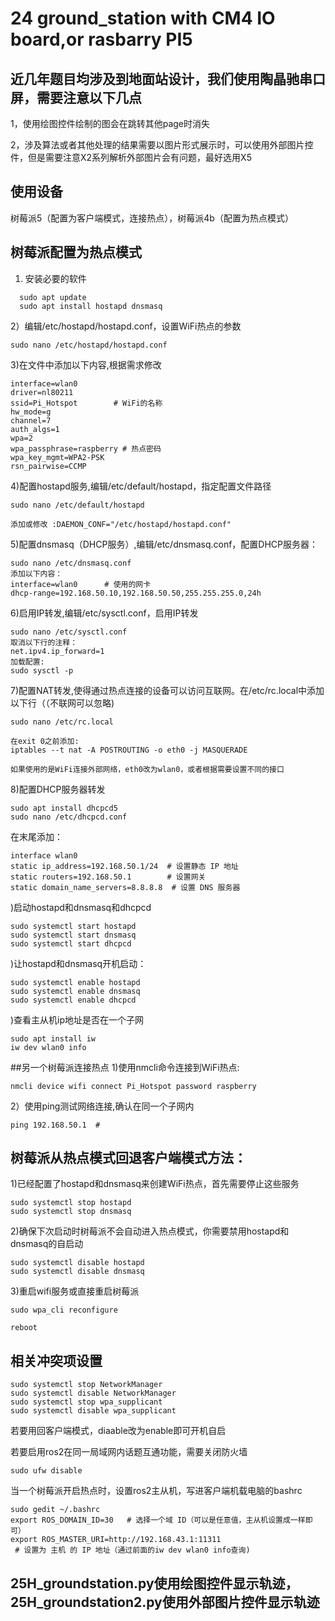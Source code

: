 # 24 ground_station with CM4 IO board,or rasbarry PI5

## 近几年题目均涉及到地面站设计，我们使用陶晶驰串口屏，需要注意以下几点

1，使用绘图控件绘制的图会在跳转其他page时消失

2，涉及算法或者其他处理的结果需要以图片形式展示时，可以使用外部图片控件，但是需要注意X2系列解析外部图片会有问题，最好选用X5


## 使用设备
树莓派5（配置为客户端模式，连接热点），树莓派4b（配置为热点模式）
## 树莓派配置为热点模式
1) 安装必要的软件
```
  sudo apt update
  sudo apt install hostapd dnsmasq
```
2）编辑/etc/hostapd/hostapd.conf，设置WiFi热点的参数
```
sudo nano /etc/hostapd/hostapd.conf

```
3)在文件中添加以下内容,根据需求修改
```
interface=wlan0
driver=nl80211
ssid=Pi_Hotspot        # WiFi的名称
hw_mode=g
channel=7
auth_algs=1
wpa=2
wpa_passphrase=raspberry # 热点密码
wpa_key_mgmt=WPA2-PSK
rsn_pairwise=CCMP

```
4)配置hostapd服务,编辑/etc/default/hostapd，指定配置文件路径
```
sudo nano /etc/default/hostapd

添加或修改 :DAEMON_CONF="/etc/hostapd/hostapd.conf"
```
5)配置dnsmasq（DHCP服务）,编辑/etc/dnsmasq.conf，配置DHCP服务器：
```
sudo nano /etc/dnsmasq.conf
添加以下内容：
interface=wlan0      # 使用的网卡
dhcp-range=192.168.50.10,192.168.50.50,255.255.255.0,24h

```
6)启用IP转发,编辑/etc/sysctl.conf，启用IP转发
```
sudo nano /etc/sysctl.conf
取消以下行的注释：
net.ipv4.ip_forward=1
加载配置:
sudo sysctl -p

```

7)配置NAT转发,使得通过热点连接的设备可以访问互联网。在/etc/rc.local中添加以下行（（不联网可以忽略)
```
sudo nano /etc/rc.local

在exit 0之前添加:
iptables --t nat -A POSTROUTING -o eth0 -j MASQUERADE

如果使用的是WiFi连接外部网络，eth0改为wlan0，或者根据需要设置不同的接口
```
8)配置DHCP服务器转发
```
sudo apt install dhcpcd5
sudo nano /etc/dhcpcd.conf
```
在末尾添加：
```
interface wlan0
static ip_address=192.168.50.1/24  # 设置静态 IP 地址
static routers=192.168.50.1        # 设置网关
static domain_name_servers=8.8.8.8  # 设置 DNS 服务器

```

)启动hostapd和dnsmasq和dhcpcd
```
sudo systemctl start hostapd
sudo systemctl start dnsmasq
sudo systemctl start dhcpcd

```

)让hostapd和dnsmasq开机启动：
```
sudo systemctl enable hostapd
sudo systemctl enable dnsmasq
sudo systemctl enable dhcpcd
```

)查看主从机ip地址是否在一个子网
```
sudo apt install iw
iw dev wlan0 info
```

##另一个树莓派连接热点
1)使用nmcli命令连接到WiFi热点:
```
nmcli device wifi connect Pi_Hotspot password raspberry
```
2）使用ping测试网络连接,确认在同一个子网内
```
ping 192.168.50.1  #
```

## 树莓派从热点模式回退客户端模式方法：
1)已经配置了hostapd和dnsmasq来创建WiFi热点，首先需要停止这些服务
```
sudo systemctl stop hostapd
sudo systemctl stop dnsmasq
```
2)确保下次启动时树莓派不会自动进入热点模式，你需要禁用hostapd和dnsmasq的自启动
```
sudo systemctl disable hostapd
sudo systemctl disable dnsmasq
```
3)重启wifi服务或直接重启树莓派
```
sudo wpa_cli reconfigure

reboot
```

## 相关冲突项设置
```
sudo systemctl stop NetworkManager
sudo systemctl disable NetworkManager
sudo systemctl stop wpa_supplicant
sudo systemctl disable wpa_supplicant
```
若要用回客户端模式，diaable改为enable即可开机自启

若要启用ros2在同一局域网内话题互通功能，需要关闭防火墙
```
sudo ufw disable
```
当一个树莓派开启热点时，设置ros2主从机，写进客户端机载电脑的bashrc
```
sudo gedit ~/.bashrc
export ROS_DOMAIN_ID=30   # 选择一个域 ID（可以是任意值，主从机设置成一样即可）
export ROS_MASTER_URI=http://192.168.43.1:11311
 # 设置为 主机 的 IP 地址（通过前面的iw dev wlan0 info查询)
```

## 25H_groundstation.py使用绘图控件显示轨迹，25H_groundstation2.py使用外部图片控件显示轨迹
